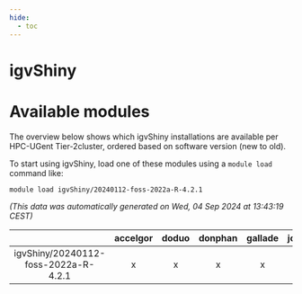```yaml
---
hide:
  - toc
---
```


igvShiny
========

# Available modules


The overview below shows which igvShiny installations are available per HPC-UGent Tier-2cluster, ordered based on software version (new to old).

To start using igvShiny, load one of these modules using a `module load` command like:

```shell
module load igvShiny/20240112-foss-2022a-R-4.2.1
```

*(This data was automatically generated on Wed, 04 Sep 2024 at 13:43:19 CEST)*  

| |accelgor|doduo|donphan|gallade|joltik|shinx|skitty|
| :---: | :---: | :---: | :---: | :---: | :---: | :---: | :---: |
|igvShiny/20240112-foss-2022a-R-4.2.1|x|x|x|x|x|-|x|
